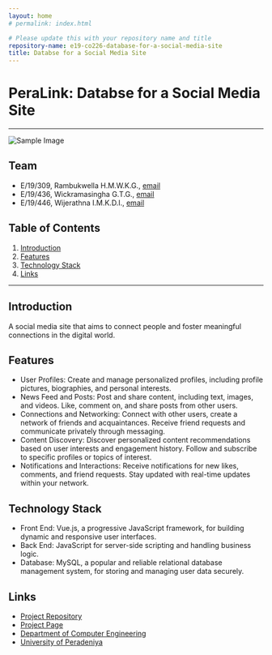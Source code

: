 ```yaml
---
layout: home
# permalink: index.html

# Please update this with your repository name and title
repository-name: e19-co226-database-for-a-social-media-site
title: Databse for a Social Media Site
---
```


[comment]: # "This is the standard layout for the project, but you can clean this and use your own template"

# PeraLink: Databse for a Social Media Site

---

<!-- 
This is a sample image, to show how to add images to your page. To learn more options, please refer [this](https://projects.ce.pdn.ac.lk/docs/faq/how-to-add-an-image/)-->

![Sample Image](./images/LogoPC.png)
 

## Team
-  E/19/309, Rambukwella H.M.W.K.G., [email](mailto:e19309@eng.pdn.ac.lk)
-  E/19/436, Wickramasingha G.T.G., [email](mailto:e19436@eng.pdn.ac.lk)
-  E/19/446, Wijerathna I.M.K.D.I., [email](mailto:e19446@eng.pdn.ac.lk)

## Table of Contents
1. [Introduction](#introduction)
2. [Features](#features)
3. [Technology Stack](#technology-stack)
4. [Links](#links)

---

## Introduction

 A social media site that aims to connect people and foster meaningful connections in the digital world.


## Features

- User Profiles: Create and manage personalized profiles, including profile pictures, biographies, and personal interests.
- News Feed and Posts: Post and share content, including text, images, and videos. Like, comment on, and share posts from other users.
- Connections and Networking: Connect with other users, create a network of friends and acquaintances. Receive friend requests and communicate privately through messaging.
- Content Discovery: Discover personalized content recommendations based on user interests and engagement history. Follow and subscribe to specific profiles or topics of interest.
- Notifications and Interactions: Receive notifications for new likes, comments, and friend requests. Stay updated with real-time updates within your network.

## Technology Stack

- Front End: Vue.js, a progressive JavaScript framework, for building dynamic and responsive user interfaces.
- Back End: JavaScript for server-side scripting and handling business logic.
- Database: MySQL, a popular and reliable relational database management system, for storing and managing user data securely.


## Links

- [Project Repository](https://github.com/cepdnaclk/e19-co226-database-for-a-social-media-site)
- [Project Page](https://cepdnaclk.github.io/e19-co226-database-for-a-social-media-site/)
- [Department of Computer Engineering](http://www.ce.pdn.ac.lk/)
- [University of Peradeniya](https://eng.pdn.ac.lk/)


[//]: # (Please refer this to learn more about Markdown syntax)
[//]: # (https://github.com/adam-p/markdown-here/wiki/Markdown-Cheatsheet)
